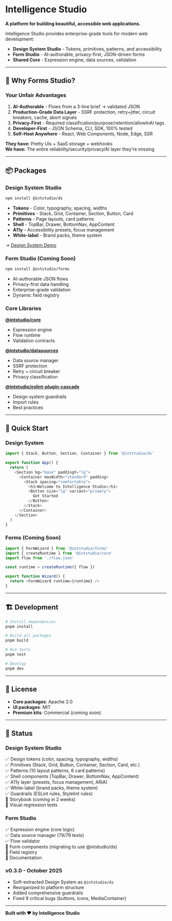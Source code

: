 # Intelligence Studio

**A platform for building beautiful, accessible web applications.**

Intelligence Studio provides enterprise-grade tools for modern web development:
- **Design System Studio** - Tokens, primitives, patterns, and accessibility
- **Form Studio** - AI-authorable, privacy-first, JSON-driven forms
- **Shared Core** - Expression engine, data sources, validation

---

## 🎯 **Why Forms Studio?**

### **Your Unfair Advantages**

1. **AI-Authorable** - Flows from a 3-line brief → validated JSON
2. **Production-Grade Data Layer** - SSRF protection, retry+jitter, circuit breakers, cache, abort signals
3. **Privacy-First** - Required classification/purpose/retention/allowInAI tags
4. **Developer-First** - JSON Schema, CLI, SDK, 100% tested
5. **Self-Host Anywhere** - React, Web Components, Node, Edge, SSR

**They have:** Pretty UIs + SaaS storage + webhooks  
**We have:** The entire reliability/security/privacy/AI layer they're missing

---

## 📦 **Packages**

### **Design System Studio**
```bash
npm install @intstudio/ds
```

- **Tokens** - Color, typography, spacing, widths
- **Primitives** - Stack, Grid, Container, Section, Button, Card
- **Patterns** - Page layouts, card patterns
- **Shell** - TopBar, Drawer, BottomNav, AppContent
- **A11y** - Accessibility presets, focus management
- **White-label** - Brand packs, theme system

→ [Design System Demo](packages/ds/demo)

### **Form Studio** (Coming Soon)
```bash
npm install @intstudio/forms
```

- AI-authorable JSON flows
- Privacy-first data handling
- Enterprise-grade validation
- Dynamic field registry

### **Core Libraries**

**[@intstudio/core](packages/core)**
- Expression engine
- Flow runtime
- Validation contracts

**[@intstudio/datasources](packages/datasources)**
- Data source manager
- SSRF protection
- Retry + circuit breaker
- Privacy classification

**[@intstudio/eslint-plugin-cascade](packages/eslint-plugin-cascade)**
- Design system guardrails
- Import rules
- Best practices

---

## 🚀 **Quick Start**

### **Design System**

```typescript
import { Stack, Button, Section, Container } from '@intstudio/ds'

export function App() {
  return (
    <Section bg="base" paddingY="lg">
      <Container maxWidth="standard" padding>
        <Stack spacing="comfortable">
          <h1>Welcome to Intelligence Studio</h1>
          <Button size="lg" variant="primary">
            Get Started
          </Button>
        </Stack>
      </Container>
    </Section>
  )
}
```

### **Forms** (Coming Soon)

```typescript
import { FormWizard } from '@intstudio/forms'
import { createRuntime } from '@intstudio/core'
import flow from './flow.json'

const runtime = createRuntime({ flow })

export function Wizard() {
  return <FormWizard runtime={runtime} />
}
```

---

## 🏗️ **Development**

```bash
# Install dependencies
pnpm install

# Build all packages
pnpm build

# Run tests
pnpm test

# Develop
pnpm dev
```

---

## 📄 **License**

- **Core packages**: Apache 2.0
- **UI packages**: MIT
- **Premium kits**: Commercial (coming soon)

---

## 🎉 **Status**

### **Design System Studio**
✅ Design tokens (color, spacing, typography, widths)  
✅ Primitives (Stack, Grid, Button, Container, Section, Card, etc.)  
✅ Patterns (10 layout patterns, 6 card patterns)  
✅ Shell components (TopBar, Drawer, BottomNav, AppContent)  
✅ A11y layer (presets, focus management, ARIA)  
✅ White-label (brand packs, theme system)  
✅ Guardrails (ESLint rules, Stylelint rules)  
🚧 Storybook (coming in 2 weeks)  
🚧 Visual regression tests  

### **Form Studio**
✅ Expression engine (core logic)  
✅ Data source manager (79/79 tests)  
✅ Flow validator  
🚧 Form components (migrating to use @intstudio/ds)  
🚧 Field registry  
🚧 Documentation  

### **v0.3.0** - October 2025
- Soft-extracted Design System as `@intstudio/ds`
- Reorganized to platform structure
- Added comprehensive guardrails
- Fixed 9 critical bugs (buttons, icons, MediaContainer)  

---

**Built with ❤️ by Intelligence Studio**
